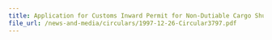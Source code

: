 ```yaml
---
title: Application for Customs Inward Permit for Non-Dutiable Cargo Shut-Out or Returned from Overseas
file_url: /news-and-media/circulars/1997-12-26-Circular3797.pdf
---
```

